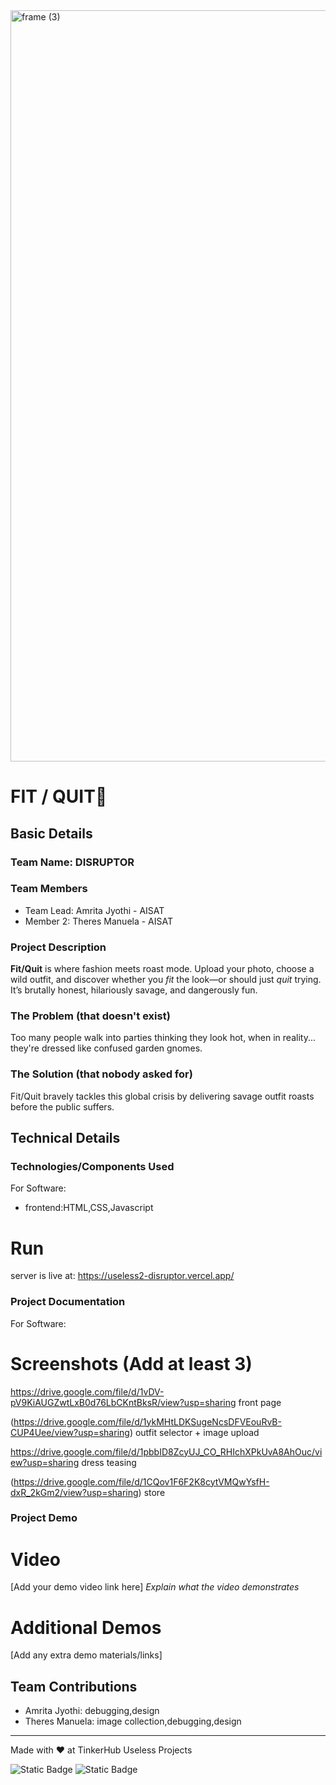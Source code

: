 <img width="3188" height="1202" alt="frame (3)" src="https://github.com/user-attachments/assets/517ad8e9-ad22-457d-9538-a9e62d137cd7" />


#  FIT / QUIT🎯


## Basic Details
### Team Name: DISRUPTOR


### Team Members
- Team Lead: Amrita Jyothi - AISAT
- Member 2: Theres Manuela - AISAT


### Project Description
**Fit/Quit** is where fashion meets roast mode. Upload your photo, choose a wild outfit, and discover whether you *fit* the look—or should just *quit* trying. It’s brutally honest, hilariously savage, and dangerously fun.


### The Problem (that doesn't exist)
Too many people walk into parties thinking they look hot, when in reality... they're dressed like confused garden gnomes.

### The Solution (that nobody asked for)
Fit/Quit bravely tackles this global crisis by delivering savage outfit roasts before the public suffers.

## Technical Details
### Technologies/Components Used
For Software:
- frontend:HTML,CSS,Javascript

# Run
server is live at:
https://useless2-disruptor.vercel.app/

### Project Documentation
For Software:

# Screenshots (Add at least 3)

https://drive.google.com/file/d/1vDV-pV9KiAUGZwtLxB0d76LbCKntBksR/view?usp=sharing
front page

(https://drive.google.com/file/d/1ykMHtLDKSugeNcsDFVEouRvB-CUP4Uee/view?usp=sharing)
outfit selector + image upload

https://drive.google.com/file/d/1pbbID8ZcyUJ_CO_RHIchXPkUvA8AhOuc/view?usp=sharing
dress teasing


(https://drive.google.com/file/d/1CQov1F6F2K8cytVMQwYsfH-dxR_2kGm2/view?usp=sharing)
store

### Project Demo
# Video
[Add your demo video link here]
*Explain what the video demonstrates*

# Additional Demos
[Add any extra demo materials/links]

## Team Contributions
- Amrita Jyothi: debugging,design
- Theres Manuela: image collection,debugging,design

---
Made with ❤️ at TinkerHub Useless Projects 

![Static Badge](https://img.shields.io/badge/TinkerHub-24?color=%23000000&link=https%3A%2F%2Fwww.tinkerhub.org%2F)
![Static Badge](https://img.shields.io/badge/UselessProjects--25-25?link=https%3A%2F%2Fwww.tinkerhub.org%2Fevents%2FQ2Q1TQKX6Q%2FUseless%2520Projects)


